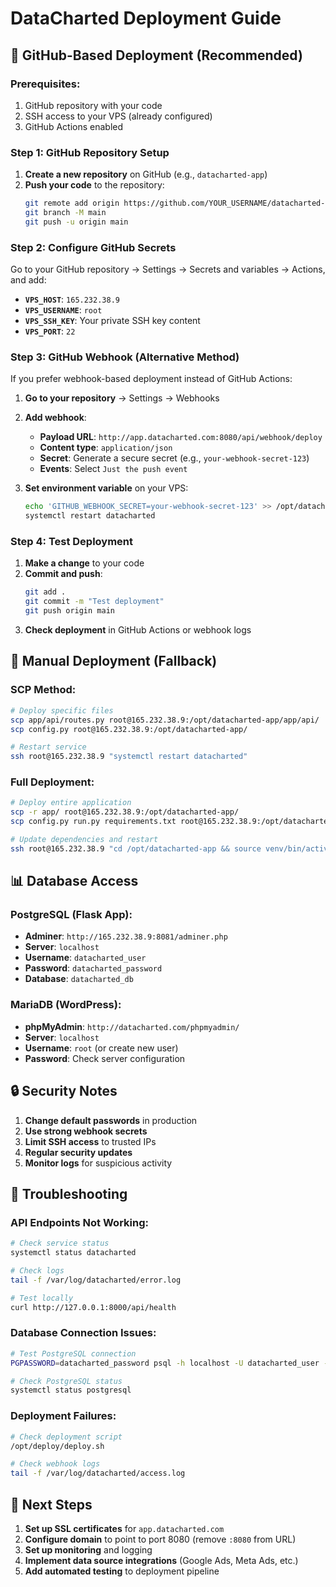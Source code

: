 # DataCharted Deployment Guide

## 🚀 **GitHub-Based Deployment (Recommended)**

### **Prerequisites:**
1. GitHub repository with your code
2. SSH access to your VPS (already configured)
3. GitHub Actions enabled

### **Step 1: GitHub Repository Setup**

1. **Create a new repository** on GitHub (e.g., `datacharted-app`)
2. **Push your code** to the repository:
   ```bash
   git remote add origin https://github.com/YOUR_USERNAME/datacharted-app.git
   git branch -M main
   git push -u origin main
   ```

### **Step 2: Configure GitHub Secrets**

Go to your GitHub repository → Settings → Secrets and variables → Actions, and add:

- **`VPS_HOST`**: `165.232.38.9`
- **`VPS_USERNAME`**: `root`
- **`VPS_SSH_KEY`**: Your private SSH key content
- **`VPS_PORT`**: `22`

### **Step 3: GitHub Webhook (Alternative Method)**

If you prefer webhook-based deployment instead of GitHub Actions:

1. **Go to your repository** → Settings → Webhooks
2. **Add webhook**:
   - **Payload URL**: `http://app.datacharted.com:8080/api/webhook/deploy`
   - **Content type**: `application/json`
   - **Secret**: Generate a secure secret (e.g., `your-webhook-secret-123`)
   - **Events**: Select `Just the push event`

3. **Set environment variable** on your VPS:
   ```bash
   echo 'GITHUB_WEBHOOK_SECRET=your-webhook-secret-123' >> /opt/datacharted-app/.env
   systemctl restart datacharted
   ```

### **Step 4: Test Deployment**

1. **Make a change** to your code
2. **Commit and push**:
   ```bash
   git add .
   git commit -m "Test deployment"
   git push origin main
   ```
3. **Check deployment** in GitHub Actions or webhook logs

## 🔧 **Manual Deployment (Fallback)**

### **SCP Method:**
```bash
# Deploy specific files
scp app/api/routes.py root@165.232.38.9:/opt/datacharted-app/app/api/
scp config.py root@165.232.38.9:/opt/datacharted-app/

# Restart service
ssh root@165.232.38.9 "systemctl restart datacharted"
```

### **Full Deployment:**
```bash
# Deploy entire application
scp -r app/ root@165.232.38.9:/opt/datacharted-app/
scp config.py run.py requirements.txt root@165.232.38.9:/opt/datacharted-app/

# Update dependencies and restart
ssh root@165.232.38.9 "cd /opt/datacharted-app && source venv/bin/activate && pip install -r requirements.txt && systemctl restart datacharted"
```

## 📊 **Database Access**

### **PostgreSQL (Flask App):**
- **Adminer**: `http://165.232.38.9:8081/adminer.php`
- **Server**: `localhost`
- **Username**: `datacharted_user`
- **Password**: `datacharted_password`
- **Database**: `datacharted_db`

### **MariaDB (WordPress):**
- **phpMyAdmin**: `http://datacharted.com/phpmyadmin/`
- **Server**: `localhost`
- **Username**: `root` (or create new user)
- **Password**: Check server configuration

## 🔒 **Security Notes**

1. **Change default passwords** in production
2. **Use strong webhook secrets**
3. **Limit SSH access** to trusted IPs
4. **Regular security updates**
5. **Monitor logs** for suspicious activity

## 📝 **Troubleshooting**

### **API Endpoints Not Working:**
```bash
# Check service status
systemctl status datacharted

# Check logs
tail -f /var/log/datacharted/error.log

# Test locally
curl http://127.0.0.1:8000/api/health
```

### **Database Connection Issues:**
```bash
# Test PostgreSQL connection
PGPASSWORD=datacharted_password psql -h localhost -U datacharted_user -d datacharted_db

# Check PostgreSQL status
systemctl status postgresql
```

### **Deployment Failures:**
```bash
# Check deployment script
/opt/deploy/deploy.sh

# Check webhook logs
tail -f /var/log/datacharted/access.log
```

## 🎯 **Next Steps**

1. **Set up SSL certificates** for `app.datacharted.com`
2. **Configure domain** to point to port 8080 (remove `:8080` from URL)
3. **Set up monitoring** and logging
4. **Implement data source integrations** (Google Ads, Meta Ads, etc.)
5. **Add automated testing** to deployment pipeline
